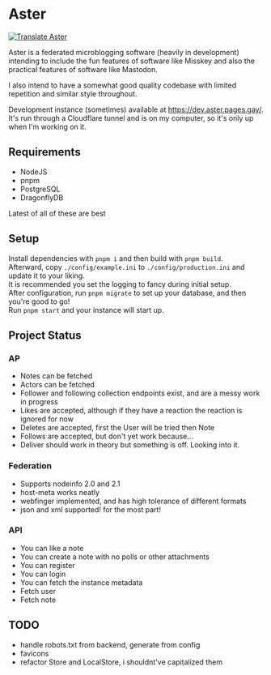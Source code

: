 # Aster

[![Translate Aster](https://weblate.git.gay/widget/aster/locales/svg-badge.svg?native=1)](https://weblate.git.gay/projects/aster/locales/)

Aster is a federated microblogging software (heavily in development) intending to include the fun features of software like Misskey and also the practical features of software like Mastodon.

I also intend to have a somewhat good quality codebase with limited repetition and similar style throughout.

Development instance (sometimes) available at https://dev.aster.pages.gay/. It's run through a Cloudflare tunnel and is on my computer, so it's only up when I'm working on it.

## Requirements

-   NodeJS
-   pnpm
-   PostgreSQL
-   DragonflyDB

Latest of all of these are best

## Setup

Install dependencies with `pnpm i` and then build with `pnpm build`.\
Afterward, copy `./config/example.ini` to `./config/production.ini` and update it to your liking.\
It is recommended you set the logging to fancy during initial setup.\
After configuration, run `pnpm migrate` to set up your database, and then you're good to go!\
Run `pnpm start` and your instance will start up.

## Project Status

### AP
- Notes can be fetched
- Actors can be fetched
- Follower and following collection endpoints exist, and are a messy work in progress
- Likes are accepted, although if they have a reaction the reaction is ignored for now
- Deletes are accepted, first the User will be tried then Note
- Follows are accepted, but don't yet work because...
- Deliver should work in theory but something is off. Looking into it.

### Federation
- Supports nodeinfo 2.0 and 2.1
- host-meta works neatly
- webfinger implemented, and has high tolerance of different formats
- json and xml supported! for the most part!

### API
- You can like a note
- You can create a note with no polls or other attachments
- You can register
- You can login
- You can fetch the instance metadata
- Fetch user
- Fetch note

## TODO

-   handle robots.txt from backend, generate from config
-   favicons
-   refactor Store and LocalStore, i shouldnt've capitalized them
